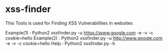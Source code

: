 # xss-finder
This Tools is used for Finding XSS Vulnerablilites  in websites 


Example(1) :  Python2 xssfinder.py -u https://www.google.com -e -v -c cookie=hello
Example(2) :  Python2 xssfinder.py -u http://www.google.com -e -v -c cookie=hello
Help       :  Python2 xssfinder.py -h
